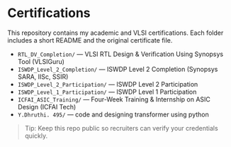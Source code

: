 # Certifications

This repository contains my academic and VLSI certifications. Each folder includes a short README and the original certificate file.

- `RTL_DV_Completion/` — VLSI RTL Design & Verification Using Synopsys Tool (VLSIGuru)
- `ISWDP_Level_2_Completion/` — ISWDP Level 2 Completion (Synopsys SARA, IISc, SSIR)
- `ISWDP_Level_2_Participation/` — ISWDP Level 2 Participation
- `ISWDP_Level_1_Participation/` — ISWDP Level 1 Participation
- `ICFAI_ASIC_Training/` — Four-Week Training & Internship on ASIC Design (ICFAI Tech)
- `Y.Dhruthi. 495/` — code and designing transformer using python
> Tip: Keep this repo public so recruiters can verify your credentials quickly.
